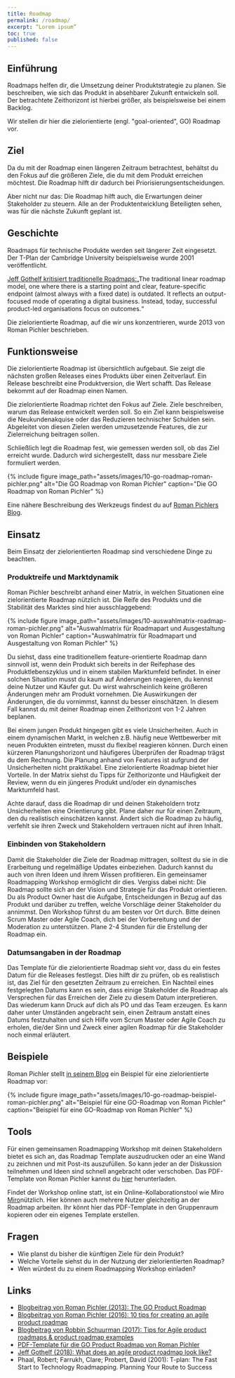 ```yaml
---
title: Roadmap
permalink: /roadmap/
excerpt: “Lorem ipsum”
toc: true
published: false
---
```


## Einführung
Roadmaps helfen dir, die Umsetzung deiner Produktstrategie zu planen.
Sie beschreiben, wie sich das Produkt in absehbarer Zukunft entwickeln soll. 
Der betrachtete Zeithorizont ist hierbei größer, als beispielsweise bei einem Backlog. 

Wir stellen dir hier die zielorientierte (engl. "goal-oriented", GO) Roadmap vor. 


## Ziel
Da du mit der Roadmap einen längeren Zeitraum betrachtest, behältst du den Fokus auf die größeren Ziele, die du mit dem Produkt erreichen möchtest. 
Die Roadmap hilft dir dadurch bei Priorisierungsentscheidungen.

Aber nicht nur das: Die Roadmap hilft auch, die Erwartungen deiner Stakeholder zu steuern. 
Alle an der Produktentwicklung Beteiligten sehen, was für die nächste Zukunft geplant ist.

## Geschichte
Roadmaps für technische Produkte werden seit längerer Zeit eingesetzt. 
Der T-Plan der Cambridge University beispielsweise wurde 2001 veröffentlicht. 

[Jeff Gothelf kritisiert traditionelle Roadmaps:](https://medium.com/@jboogie/what-does-an-agile-product-roadmap-look-like-cf0dbe5be4ef)„The traditional linear roadmap model, one where there is a starting point and clear, feature-specific endpoint (almost always with a fixed date) is outdated. 
It reflects an output-focused mode of operating a digital business. 
Instead, today, successful product-led organisations focus on outcomes.“ 

Die zielorientierte Roadmap, auf die wir uns konzentrieren, wurde 2013 von Roman Pichler beschrieben.

## Funktionsweise
Die zielorientierte Roadmap ist übersichtlich aufgebaut. 
Sie zeigt die nächsten großen Releases eines Produkts über einen Zeitverlauf. 
Ein Release beschreibt eine Produktversion, die Wert schafft. 
Das Release bekommt auf der Roadmap einen Namen.

Die zielorientierte Roadmap richtet den Fokus auf Ziele. 
Ziele beschreiben, warum das Release entwickelt werden soll. 
So ein Ziel kann beispielsweise die Neukundenakquise oder das Reduzieren technischer Schulden sein. 
Abgeleitet von diesen Zielen werden umzusetzende Features, die zur Zielerreichung beitragen sollen.

Schließlich legt die Roadmap fest, wie gemessen werden soll, ob das Ziel erreicht wurde. 
Dadurch wird sichergestellt, dass nur messbare Ziele formuliert werden.

{% include figure image_path="assets/images/10-go-roadmap-roman-pichler.png" alt="Die GO Roadmap von Roman Pichler" caption="Die GO Roadmap von Roman Pichler" %}

Eine nähere Beschreibung des Werkzeugs findest du auf [Roman Pichlers Blog](https://www.romanpichler.com/blog/goal-oriented-agile-product-roadmap/).

## Einsatz
Beim Einsatz der zielorientierten Roadmap sind verschiedene Dinge zu beachten.

### Produktreife und Marktdynamik
Roman Pichler beschreibt anhand einer Matrix, in welchen Situationen eine zielorientierte Roadmap nützlich ist. 
Die Reife des Produkts und die Stabilität des Marktes sind hier ausschlaggebend: 

{% include figure image_path="assets/images/10-auswahlmatrix-roadmap-roman-pichler.png" alt="Auswahlmatrix für Roadmapart und Ausgestaltung von Roman Pichler" caption="Auswahlmatrix für Roadmapart und Ausgestaltung von Roman Pichler" %}

Du siehst, dass eine traditionellem feature-orientierte Roadmap dann sinnvoll ist, wenn dein Produkt sich bereits in der Reifephase des Produktlebenszyklus und in einem stabilen Marktumfeld befindet. 
In einer solchen Situation musst du kaum auf Änderungen reagieren, du kennst deine Nutzer und Käufer gut. 
Du wirst wahrscheinlich keine größeren Änderungen mehr am Produkt vornehmen. Die Auswirkungen der Änderungen, die du vornimmst, kannst du besser einschätzen. 
In diesem Fall kannst du mit deiner Roadmap einen Zeithorizont von 1-2 Jahren beplanen.

Bei einem jungen Produkt hingegen gibt es viele Unsicherheiten. 
Auch in einem dynamischen Markt, in welchen z.B. häufig neue Wettbewerber mit neuen Produkten eintreten, musst du flexibel reagieren können. 
Durch einen kürzeren Planungshorizont und häufigeres Überprüfen der Roadmap trägst du dem Rechnung. 
Die Planung anhand von Features ist aufgrund der Unsicherheiten nicht praktikabel. 
Eine zielorientierte Roadmap bietet hier Vorteile. 
In der Matrix siehst du Tipps für Zeithorizonte und Häufigkeit der Review, wenn du ein jüngeres Produkt und/oder ein dynamisches Marktumfeld hast.

Achte darauf, dass die Roadmap dir und deinen Stakeholdern trotz Unsicherheiten eine Orientierung gibt. 
Plane daher nur für einen Zeitraum, den du realistisch einschätzen kannst.
Ändert sich die Roadmap zu häufig, verfehlt sie ihren Zweck und Stakeholdern vertrauen nicht auf ihren Inhalt. 

### Einbinden von Stakeholdern
Damit die Stakeholder die Ziele der Roadmap mittragen, solltest du sie in die Erarbeitung und regelmäßige Updates einbeziehen. 
Dadurch kannst du auch von ihren Ideen und ihrem Wissen profitieren. 
Ein gemeinsamer Roadmapping Workshop ermöglicht dir dies. 
Vergiss dabei nicht: Die Roadmap sollte sich an der Vision und Strategie für das Produkt orientieren. 
Du als Product Owner hast die Aufgabe, Entscheidungen in Bezug auf das Produkt und darüber zu treffen, welche Vorschläge deiner Stakeholder du annimmst. 
Den Workshop führst du am besten vor Ort durch. 
Bitte deinen Scrum Master oder Agile Coach, dich bei der Vorbereitung und der Moderation zu unterstützen. 
Plane 2-4 Stunden für die Erstellung der Roadmap ein.

### Datumsangaben in der Roadmap
Das Template für die zielorientierte Roadmap sieht vor, dass du ein festes Datum für die Releases festlegst. 
Dies hilft dir zu prüfen, ob es realistisch ist, das Ziel für den gesetzten Zeitraum zu erreichen. 
Ein Nachteil eines festgelegten Datums kann es sein, dass einige Stakeholder die Roadmap als Versprechen für das Erreichen der Ziele zu diesem Datum interpretieren. 
Das wiederum kann Druck auf dich als PO und das Team erzeugen. 
Es kann daher unter Umständen angebracht sein, einen Zeitraum anstatt eines Datums festzuhalten und sich Hilfe vom Scrum Master oder Agile Coach zu erholen, die/der Sinn und Zweck einer agilen Roadmap für die Stakeholder noch einmal erläutert.

## Beispiele
Roman Pichler stellt [in seinem Blog](https://www.romanpichler.com/blog/goal-oriented-agile-product-roadmap/) ein Beispiel für eine zielorientierte Roadmap vor:

{% include figure image_path="assets/images/10-go-roadmap-beispiel-roman-pichler.png" alt="Beispiel für eine GO-Roadmap von Roman Pichler" caption="Beispiel für eine GO-Roadmap von Roman Pichler" %}

## Tools
Für einen gemeinsamen Roadmapping Workshop mit deinen Stakeholdern bietet es sich an, das Roadmap Template auszudrucken oder an eine Wand zu zeichnen und mit Post-its auszufüllen. 
So kann jeder an der Diskussion teilnehmen und Ideen sind schnell angebracht oder verschoben. 
Das PDF- Template von Roman Pichler kannst du [hier](https://www.romanpichler.com/tools/the-go-product-roadmap/go-product-roadmap-download/) herunterladen.

Findet der Workshop online statt, ist ein Online-Kollaborationstool wie Miro [Miro](https://miro.com/)nützlich. 
Hier können auch mehrere Nutzer gleichzeitig an der Roadmap arbeiten. 
Ihr könnt hier das PDF-Template in den Gruppenraum kopieren oder ein eigenes Template erstellen.

## Fragen
-	Wie planst du bisher die künftigen Ziele für dein Produkt?
-	Welche Vorteile siehst du in der Nutzung der zielorientierten Roadmap?
-	Wen würdest du zu einem Roadmapping Workshop einladen?

## Links

* [Blogbeitrag von Roman Pichler (2013): The GO Product Roadmap](https://www.romanpichler.com/blog/goal-oriented-agile-product-roadmap/)
* [Blogbeitrag von Roman Pichler (2016): 10 tips for creating an agile product roadmap](https://www.romanpichler.com/blog/10-tips-creating-agile-product-roadmap/)
* [Blogbeitrag von Robbin Schuurman (2017): Tips for Agile product roadmaps & product roadmap examples](https://www.scrum.org/resources/blog/tips-agile-product-roadmaps-product-roadmap-examples)
* [PDF-Template für die GO Product Roadmap von Roman Pichler](https://www.romanpichler.com/tools/the-go-product-roadmap/go-product-roadmap-download/)
* [Jeff Gothelf (2018): What does an agile product roadmap look like?](https://medium.com/@jboogie/what-does-an-agile-product-roadmap-look-like-cf0dbe5be4ef)
* Phaal, Robert; Farrukh, Clare; Probert, David (2001): T-plan: The Fast Start to Technology Roadmapping. Planning Your Route to Success